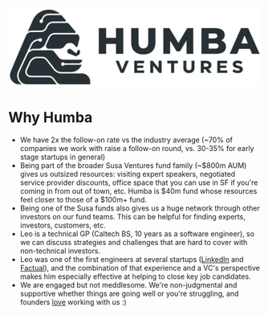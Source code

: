 <a href="#top"></a>

<link rel="stylesheet" href="../style.css">

[![Logo](../humba_logo.png)](https://humbaventures.com/)

# Why Humba

* We have 2x the follow-on rate vs the industry average (~70% of companies we work with raise a follow-on round, vs. 30-35% for early stage startups in general)
* Being part of the broader Susa Ventures fund family (~$800m AUM) gives us outsized resources: visiting expert speakers, negotiated service provider discounts, office space that you can use in SF if you're coming in from out of town, etc. Humba is $40m fund whose resources feel closer to those of a $100m+ fund.
* Being one of the Susa funds also gives us a huge network through other investors on our fund teams. This can be helpful for finding experts, investors, customers, etc.
* Leo is a technical GP (Caltech BS, 10 years as a software engineer), so we can discuss strategies and challenges that are hard to cover with non-technical investors.
* Leo was one of the first engineers at several startups ([LinkedIn](https://www.linkedin.com/) and [Factual](https://www.crunchbase.com/organization/factual)), and the combination of that experience and a VC's perspective makes him especially effective at helping to close key job candidates.
* We are engaged but not meddlesome. We're non-judgmental and supportive whether things are going well or you're struggling, and founders [love](https://www.vcguide.co/search?query=polovets) working with us :)
